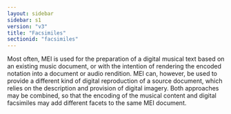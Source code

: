 ```yaml
---
layout: sidebar
sidebar: s1
version: "v3"
title: "Facsimiles"
sectionid: "facsimiles"
---
```


Most often, MEI is used for the preparation of a digital musical text based on an existing music document, or with the intention of rendering the encoded notation into a document or audio rendition. MEI can, however, be used to provide a different kind of digital reproduction of a source document, which relies on the description and provision of digital imagery. Both approaches may be combined, so that the encoding of the musical content and digital facsimiles may add different facets to the same MEI document.
